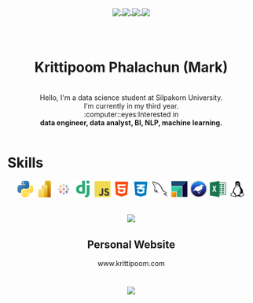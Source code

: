<div align='center'>
  
<a href="https://github.com/Krittipoom/python-machine-learning-example-and-explanation">
  <img align="center" src="https://github-readme-stats-sigma-five.vercel.app/api/pin/?username=Krittipoom&repo=python-machine-learning-example-and-explanation&theme=swift" />
</a>
  
<a href="https://github.com/Krittipoom/FOR-fake-or-real-dataset-classification">
  <img align="center" src="https://github-readme-stats-sigma-five.vercel.app/api/pin/?username=Krittipoom&repo=FOR-fake-or-real-dataset-classification&theme=swift" />
</a>
  
<a href="https://github.com/Krittipoom/django-web-social">
  <img align="center" src="https://github-readme-stats-sigma-five.vercel.app/api/pin/?username=Krittipoom&repo=django-web-social&theme=swift" />
</a>
  
<a href="https://github.com/Krittipoom/django-laptopstore">
  <img align="center" src="https://github-readme-stats-sigma-five.vercel.app/api/pin/?username=Krittipoom&repo=django-laptopstore&theme=swift" />
</a>
  
<br><br>
  
  <h1 align='center'>Krittipoom Phalachun (Mark)<br></h1>
  
  <p align='center'><br>Hello, I'm a data science student at Silpakorn University. <br>I'm currently in my third year.
    <br>:computer::eyes:Interested in <br><b>data engineer, data analyst, BI, NLP, machine learning.</b><br><br>
  </p>
  
</div>

<h1>Skills</h1>

<div align='center'>
  <p float="left">
    <img src="https://raw.githubusercontent.com/Krittipoom/Krittipoom.github.io/main/static/img/skillicon/python.png" width="7%" />
    <img src="https://raw.githubusercontent.com/Krittipoom/Krittipoom.github.io/main/static/img/skillicon/powerbi.png" width="7%" />
    <img src="https://raw.githubusercontent.com/Krittipoom/Krittipoom.github.io/main/static/img/skillicon/tableau.png" width="7%" />
    <img src="https://raw.githubusercontent.com/Krittipoom/Krittipoom.github.io/main/static/img/skillicon/django.png" width="7%" />
    <img src="https://raw.githubusercontent.com/Krittipoom/Krittipoom.github.io/main/static/img/skillicon/javascript.png" width="7%" />
    <img src="https://raw.githubusercontent.com/Krittipoom/Krittipoom.github.io/main/static/img/skillicon/html.png" width="7%" />
    <img src="https://raw.githubusercontent.com/Krittipoom/Krittipoom.github.io/main/static/img/skillicon/css.png" width="7%" />
    <img src="https://raw.githubusercontent.com/Krittipoom/Krittipoom.github.io/main/static/img/skillicon/mysql.png" width="7%" />
    <img src="https://raw.githubusercontent.com/Krittipoom/Krittipoom.github.io/main/static/img/skillicon/rapidminer.png" width="7%" />
    <img src="https://raw.githubusercontent.com/Krittipoom/Krittipoom.github.io/main/static/img/skillicon/weka.png" width="7%" />
    <img src="https://raw.githubusercontent.com/Krittipoom/Krittipoom.github.io/main/static/img/skillicon/excel.png" width="7%" />
    <img src="https://raw.githubusercontent.com/Krittipoom/Krittipoom.github.io/main/static/img/skillicon/linux.png" width="7%" />
  </p>
</div>
<br>

<div align='center'>
  <img height='200vh;' src='https://github-readme-stats-sigma-five.vercel.app/api/top-langs/?username=Krittipoom&theme=swift&layout=compact'>
  <h2>Personal Website</h2>
  <a style='text-decoration:none;' href="https://www.krittipoom.com">www.krittipoom.com</a>
</div>

# 

<div align='center'>
  <img src='https://i.gifer.com/origin/95/95a1ef64a8a1f4e31d22c3a473db6bde.gif' style='width:50%;'>
</div>
